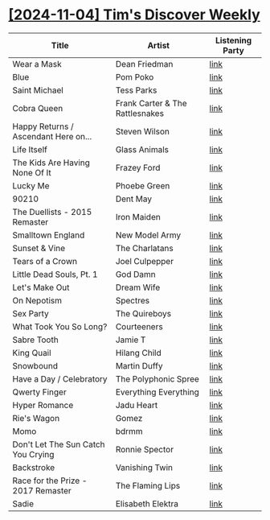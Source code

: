 # [[2024-11-04] Tim's Discover Weekly](https://open.spotify.com/user/zachthehammer/playlist/6OSpoVFXM0XbO3iNtgE6Ff)

| Title | Artist | Listening Party |
| --- | --- | --- |
| Wear a Mask | Dean Friedman | [link](https://timstwitterlisteningparty.com/pages/replay/feed_915.html) |
| Blue | Pom Poko | [link](https://timstwitterlisteningparty.com/pages/replay/feed_9.html) |
| Saint Michael | Tess Parks | [link](https://timstwitterlisteningparty.com/pages/replay/feed_1119.html) |
| Cobra Queen | Frank Carter & The Rattlesnakes | [link](https://timstwitterlisteningparty.com/pages/replay/feed_956.html) |
| Happy Returns / Ascendant Here on... | Steven Wilson | [link](https://timstwitterlisteningparty.com/pages/replay/feed_60.html) |
| Life Itself | Glass Animals | [link](https://timstwitterlisteningparty.com/pages/replay/feed_470.html) |
| The Kids Are Having None Of It | Frazey Ford | [link](https://timstwitterlisteningparty.com/pages/replay/feed_756.html) |
| Lucky Me | Phoebe Green | [link](https://timstwitterlisteningparty.com/pages/replay/feed_1124.html) |
| 90210 | Dent May | [link](https://timstwitterlisteningparty.com/pages/replay/feed_546.html) |
| The Duellists - 2015 Remaster | Iron Maiden | [link](https://timstwitterlisteningparty.com/pages/replay/feed_649.html) |
| Smalltown England | New Model Army | [link](https://timstwitterlisteningparty.com/pages/replay/feed_527.html) |
| Sunset & Vine | The Charlatans | [link](https://timstwitterlisteningparty.com/pages/replay/feed_476.html) |
| Tears of a Crown | Joel Culpepper | [link](https://timstwitterlisteningparty.com/pages/replay/feed_862.html) |
| Little Dead Souls, Pt. 1 | God Damn | [link](https://timstwitterlisteningparty.com/pages/replay/feed_989.html) |
| Let's Make Out | Dream Wife | [link](https://timstwitterlisteningparty.com/pages/replay/feed_338.html) |
| On Nepotism | Spectres | [link](https://timstwitterlisteningparty.com/pages/replay/feed_787.html) |
| Sex Party | The Quireboys | [link](https://timstwitterlisteningparty.com/pages/replay/feed_937.html) |
| What Took You So Long? | Courteeners | [link](https://timstwitterlisteningparty.com/pages/replay/feed_1200.html) |
| Sabre Tooth | Jamie T | [link](https://timstwitterlisteningparty.com/pages/replay/feed_1118.html) |
| King Quail | Hilang Child | [link](https://timstwitterlisteningparty.com/pages/replay/feed_617.html) |
| Snowbound | Martin Duffy | [link]() |
| Have a Day / Celebratory | The Polyphonic Spree | [link](https://timstwitterlisteningparty.com/pages/replay/feed_921.html) |
| Qwerty Finger | Everything Everything | [link](https://timstwitterlisteningparty.com/pages/replay/feed_228.html) |
| Hyper Romance | Jadu Heart | [link](https://timstwitterlisteningparty.com/pages/replay/feed_882.html) |
| Rie's Wagon | Gomez | [link](https://timstwitterlisteningparty.com/pages/replay/feed_64.html) |
| Momo | bdrmm | [link](https://timstwitterlisteningparty.com/pages/replay/feed_294.html) |
| Don't Let The Sun Catch You Crying | Ronnie Spector | [link]() |
| Backstroke | Vanishing Twin | [link]() |
| Race for the Prize - 2017 Remaster | The Flaming Lips | [link](https://timstwitterlisteningparty.com/pages/replay/feed_17.html) |
| Sadie | Elisabeth Elektra | [link](https://timstwitterlisteningparty.com/pages/replay/feed_215.html) |
